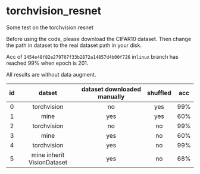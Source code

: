 # torchvision_resnet
Some test on the torchvision.resnet

Before using the code, please download the CIFAR10 dataset. Then change the path in dataset to the real dataset path in your disk.

Acc of `1454e48f82e279707f33b2872a14857d4b00f726` in`linux` branch has reached 99% when epoch is 201.

All results are without data augment.

id|datset | dataset downloaded manually | shuffled | acc
:--------------:|:--------------:|:---------:|:-------:|:-------:
0|torchvision   | no | yes |99%
1|mine  | yes  | yes | 60%
2|torchvision   | no | no |99%
3|mine  | yes  | no | 60%
4|torchvision   | yes | no |99%
5|mine inherit VisionDataset   | yes | no |68%